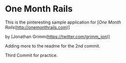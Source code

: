 # One Month Rails 

This is the pinteresting sample application for [*One Month Rails*(http://onemonthrails.com)]

by [Jonathan Grimm(https://twitter.com/grimm_jon)]


Adding more to the readme for the 2nd commit. 

Third Commit for practice. 


